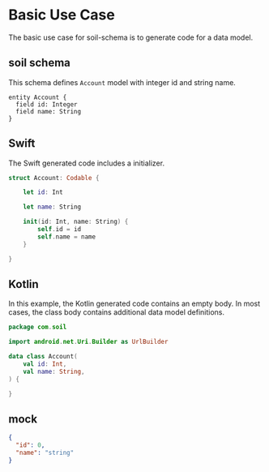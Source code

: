 # Basic Use Case

The basic use case for soil-schema is to generate code for a data model.

## soil schema

This schema defines `Account` model with integer id and string name.

```soil schema
entity Account {
  field id: Integer
  field name: String
}
```

## Swift

The Swift generated code includes a initializer.

```swift generated
struct Account: Codable {

    let id: Int

    let name: String

    init(id: Int, name: String) {
        self.id = id
        self.name = name
    }

}
```

## Kotlin

In this example, the Kotlin generated code contains an empty body.
In most cases, the class body contains additional data model definitions.

```kotlin generated
package com.soil

import android.net.Uri.Builder as UrlBuilder

data class Account(
    val id: Int,
    val name: String,
) {

}
```

## mock

```json mock
{
  "id": 0,
  "name": "string"
}
```